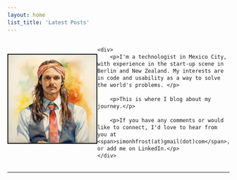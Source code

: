 ```yaml
---
layout: home
list_title: 'Latest Posts'
---
```


<style>
.profile-container {
    display: flex;
    align-items: center;
    margin-bottom: 16px;
}

.profile-container img {
    height: 200px;
    width: 200px;
    border: 2px solid;
    margin-bottom: 16px; /* Adjust this as needed for non-mobile view */
}

.profile-container div {
    margin-left: 16px;
    margin-top: 16px;
}

@media (max-width: 768px) {
    .profile-container {
        flex-direction: column;
        align-items: center; /* Center align items in mobile view */
    }

    .profile-container div {
        margin-left: 0;
    }
}
</style>

<div class="profile-container">
    <img src="/assets/profile-picture.jpg" alt="Profile Picture">

    <div>
        <p>I'm a technologist in Mexico City, with experience in the start-up scene in Berlin and New Zealand. My interests are in code and usability as a way to solve the world's problems. </p>

        <p>This is where I blog about my journey.</p>

        <p>If you have any comments or would like to connect, I'd love to hear from you at <span>simonhfrost(at)gmail(dot)com</span>, or add me on LinkedIn.</p>
    </div>
</div>

<hr />
<br />
